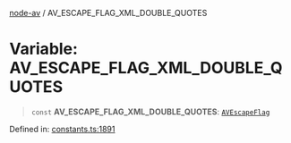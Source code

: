 [node-av](../globals.md) / AV\_ESCAPE\_FLAG\_XML\_DOUBLE\_QUOTES

# Variable: AV\_ESCAPE\_FLAG\_XML\_DOUBLE\_QUOTES

> `const` **AV\_ESCAPE\_FLAG\_XML\_DOUBLE\_QUOTES**: [`AVEscapeFlag`](../type-aliases/AVEscapeFlag.md)

Defined in: [constants.ts:1891](https://github.com/seydx/av/blob/f8631fc881b394300b1479f511d55cf1c370a87f/src/constants/constants.ts#L1891)
